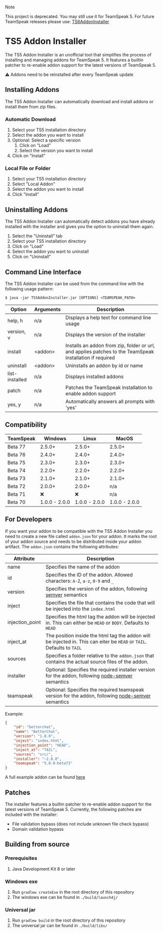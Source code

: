 > [!NOTE]  
> This project is deprecated. You may still use it for TeamSpeak 5. For future TeamSpeak releases please  use: [TS6AddonInstaller](https://github.com/Exopandora/TS6AddonInstaller 'TS6AddonInstaller')

# TS5 Addon Installer #
The TS5 Addon Installer is an unofficial tool that simplifies the process of installing and managing addons for TeamSpeak 5.
It features a builtin patcher to re-enable addon support for the latest versions of TeamSpeak 5.

⚠️ Addons need to be reinstalled after every TeamSpeak update

## Installing Addons ##
The TS5 Addon Installer can automatically download and install addons or install them from zip files.

### Automatic Download ###
1. Select your TS5 installation directory
2. Select the addon you want to install
3. Optional: Select a specific version
   1. Click on "Load"
   2. Select the version you want to install
4. Click on "Install"

### Local File or Folder ###
1. Select your TS5 installation directory
2. Select "Local Addon"
3. Select the addon you want to install
4. Click "Install"

## Uninstalling Addons ##
The TS5 Addon Installer can automatically detect addons you have already installed with the installer and gives you the option to uninstall them again.

1. Select the "Uninstall" tab
2. Select your TS5 installation directory
3. Click on "Load"
4. Select the addon you want to uninstall
5. Click on "Uninstall"

## Command Line Interface ##
The TS5 Addon Installer can be used from the command line with the following usage pattern:  
```shell
$ java -jar TS5AddonInstaller.jar [OPTIONS] <TEAMSPEAK_PATH>
```

| Option | Arguments | Description |
| ------ | --------- | ----------- |
| help, h | n/a | Displays a help text for command line usage |
| version, v | n/a| Displays the version of the installer |
| install | \<addon\> | Installs an addon from zip, folder or url, and applies patches to the TeamSpeak installation if required |
| uninstall | \<addon\> | Uninstalls an addon by id or name |
| list-installed | n/a | Displays installed addons |
| patch | n/a |  Patches the TeamSpeak installation to enable addon support |
| yes, y | n/a|  Automatically answers all prompts with 'yes' |

## Compatibility ##
| TeamSpeak | Windows | Linux | MacOS |
| ------- | ------- | ----- | ----- |
| Beta 77 | 2.5.0+ | 2.5.0+ | 2.5.0+ |
| Beta 76 | 2.4.0+ | 2.4.0+ | 2.4.0+ |
| Beta 75 | 2.3.0+ | 2.3.0+ | 2.3.0+ |
| Beta 74 | 2.2.0+ | 2.2.0+ | 2.2.0+ |
| Beta 73 | 2.1.0+ | 2.1.0+ | 2.1.0+ |
| Beta 72 | 2.0.0+ | 2.0.0+ | n/a |
| Beta 71 | ❌ | ❌ | n/a |
| Beta 70 | 1.0.0 - 2.0.0 | 1.0.0 - 2.0.0 | 1.0.0 - 2.0.0 |

## For Developers ##
If you want your addon to be compatible with the TS5 Addon Installer you need to create a new file called `addon.json` for your addon.
It marks the root of your addon source and needs to be distributed inside your addon artifact.
The `addon.json` contains the following attributes:

| Attribute | Description |
| --------- | ----------- |
| name | Specifies the name of the addon |
| id | Specifies the ID of the addon. Allowed characters: `A-Z`, `a-z`, `0-9` and `_` |
| version | Specifies the version of the addon, following [semver](https://semver.org/) semantics |
| inject | Specifies the file that contains the code that will be injected into the `index.html` |
| injection_point | Specifies the html tag the addon will be injected in. This can either be `HEAD` or `BODY`. Defaults to `HEAD` |
| inject_at | The position inside the html tag the addon will be injected in. This can eiter be `HEAD` or `TAIL`. Defaults to `TAIL` |
| sources | Specifies a folder relative to the `addon.json` that contains the actual source files of the addon. |
| installer | Optional: Specifies the required installer version for the addon, following [node-semver](https://github.com/npm/node-semver) semantics |
| teamspeak | Optional: Specifies the required teamspeak version for the addon, following [node-semver](https://github.com/npm/node-semver) semantics |

Example:
```json
{
	"id": "betterchat",
	"name": "BetterChat",
	"version": "1.0.0",
	"inject": "index.html",
	"injection_point": "HEAD",
	"inject_at": "TAIL",
	"sources": "src/",
	"installer": "~2.0.0",
	"teamspeak": "5.0.0-beta73"
}
```
A full example addon can be found [here](https://github.com/Exopandora/BetterChat)

## Patches ##
The installer features a builtin patcher to re-enable addon support for the latest versions of TeamSpeak 5.
Currently, the following patches are included with the installer:
- File validation bypass (does not include unknown file check bypass)
- Domain validation bypass

## Building from source ##

### Prerequisites ###
1. Java Development Kit 8 or later

### Windows exe ###
1. Run `gradlew createExe` in the root directory of this repository
2. The windows exe can be found in `./build/launch4j/`

### Universal jar ###
1. Run `gradlew build` in the root directory of this repository
2. The universal jar can be found in `./build/libs/`
